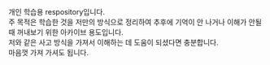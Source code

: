 개인 학습용 respository입니다.
<br/>주 목적은 학습한 것을 저만의 방식으로 정리하여 추후에 기억이 안 나거나 이해가 안될 때 꺼내보기 위한 아카이브 용도입니다.
<br/>저와 같은 사고 방식을 가져서 이해하는 데 도움이 되셨다면 충분합니다.
<br/>마음껏 가져 가셔도 됩니다.
